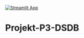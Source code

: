 [![Streamlit App](https://static.streamlit.io/badges/streamlit_badge_black_white.svg)](https://formula1dashboarduni.streamlit.app)
# Projekt-P3-DSDB
